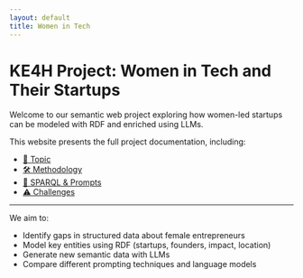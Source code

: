 ```yaml
---
layout: default
title: Women in Tech
---
```


# KE4H Project: Women in Tech and Their Startups

Welcome to our semantic web project exploring how women-led startups can be modeled with RDF and enriched using LLMs.

This website presents the full project documentation, including:

- [📌 Topic](topic)
- [🛠️ Methodology](methodology)
- [💬 SPARQL & Prompts](sparql)
- [⚠️ Challenges](challenges)

---

We aim to:

- Identify gaps in structured data about female entrepreneurs
- Model key entities using RDF (startups, founders, impact, location)
- Generate new semantic data with LLMs
- Compare different prompting techniques and language models
